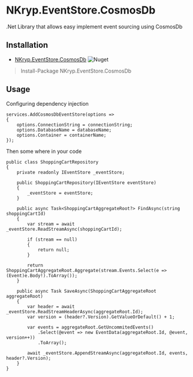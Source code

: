 # NKryp.EventStore.CosmosDb

.Net Library that allows easy implement event sourcing using CosmosDb

## Installation

- [NKryp.EventStore.CosmosDb](https://www.nuget.org/packages/NKryp.EventStore.CosmosDb/) ![Nuget](https://img.shields.io/nuget/v/NKryp.EventStore.CosmosDb?style=plastic)



> Install-Package NKryp.EventStore.CosmosDb

## 

## Usage

Configuring dependency injection

```dotnet
services.AddCosmosDbEventStore(options =>
{
    options.ConnectionString = connectionString;
    options.DatabaseName = databaseName;
    options.Container = containerName;
});
```

Then some where in your  code

```dotnet
public class ShoppingCartRepository
{
	private readonly IEventStore _eventStore;

	public ShoppingCartRepository(IEventStore eventStore)
	{
		_eventStore = eventStore;
	}
	
	public async Task<ShoppingCartAggregateRoot?> FindAsync(string shoppingCartId)
	{
		var stream = await _eventStore.ReadStreamAsync(shoppingCartId);
		
		if (stream == null)
		{
			return null;
		}
		
		return ShoppingCartAggregateRoot.Aggregate(stream.Events.Select(e => (Event)e.Body!).ToArray());
	}

	public async Task SaveAsync(ShoppingCartAggregateRoot aggregateRoot)
	{
		var header = await _eventStore.ReadStreamHeaderAsync(aggregateRoot.Id);
		var version = (header?.Version).GetValueOrDefault() + 1;

		var events = aggregateRoot.GetUncommitedEvents()
			.Select(@event => new EventData(aggregateRoot.Id, @event, version++))
			.ToArray();

		await _eventStore.AppendStreamAsync(aggregateRoot.Id, events, header?.Version);
	}
}
```


